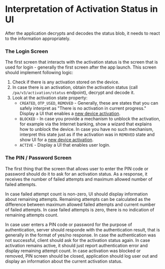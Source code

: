 # Interpretation of Activation Status in UI

After the application decrypts and decodes the status blob, it needs to react to the information appropriately.

### The Login Screen

The first screen that interacts with the activation status is the screen that is used for login - generally the first screen after the app launch. This screen should implement following logic:

1) Check if there is any activation stored on the device.
2) In case there is an activation, obtain the activation status (call `/pa/v3/activation/status` endpoint), decrypt and decode it.
3) Look at the activation state property:
    - `CREATED`, `OTP_USED`, `REMOVED` - Generally, these are states that you can safely interpret as "There is no activation in current progress." Display a UI that enables a [new device activation](../../Activation.md).
    - `BLOCKED` - In case you provide a mechanism to unblock the activation, for example via the Internet banking, show a wizard that explains how to unblock the device. In case you have no such mechanism, interpret this state just as if the activation was in `REMOVED` state and show UI for a [new device activation](../../Activation.md).
    - `ACTIVE` - Display a UI that enables user login.

### The PIN / Password Screen

The first thing that the screen that allows user to enter the PIN code or password should do it to ask for an activation status. As a response, it receives the number of failed attempts and maximum allowed number of failed attempts.

In case failed attempt count is non-zero, UI should display information about remaining attempts. Remaining attempts can be calculated as the difference between maximum allowed failed attempts and current number of failed attempts. In case failed attempts is zero, there is no indication of remaining attempts count.

In case user enters a PIN code or password for the purpose of authentication, server should responde with the authentication result, that is generally in the format of yes/no response. In case the authentication was not successful, client should ask for the activation status again. In case activation remains active, it should just report authentication error and display remaining attempt count. In case activation was blocked or removed, PIN screen should be closed, application should log user out and display an information about the current activation status.
